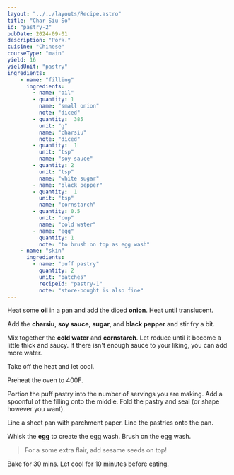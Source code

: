 ```yaml
---
layout: "../../layouts/Recipe.astro"
title: "Char Siu So"
id: "pastry-2"
pubDate: 2024-09-01
description: "Pork."
cuisine: "Chinese"
courseType: "main"
yield: 16
yieldUnit: "pastry"
ingredients:
    - name: "filling"
      ingredients:
        - name: "oil"
        - quantity: 1
          name: "small onion"
          note: "diced"
        - quantity:  385
          unit: "g"
          name: "charsiu"
          note: "diced"
        - quantity:  1
          unit: "tsp"
          name: "soy sauce"
        - quantity: 2
          unit: "tsp"
          name: "white sugar"
        - name: "black pepper"
        - quantity:  1
          unit: "tsp"
          name: "cornstarch"
        - quantity: 0.5
          unit: "cup"
          name: "cold water"
        - name: "egg"
          quantity: 1
          note: "to brush on top as egg wash"
    - name: "skin"
      ingredients:
        - name: "puff pastry"
          quantity: 2
          unit: "batches"
          recipeId: "pastry-1"
          note: "store-bought is also fine"
---
```

Heat some **oil** in a pan and add the diced **onion**. Heat until translucent. 

Add the **charsiu**, **soy sauce**, **sugar**, and **black pepper** and stir fry a bit. 

Mix together the **cold water** and **cornstarch**. Let reduce until it become a little thick and saucy. If there isn't enough sauce to your liking, you can add more water. 

Take off the heat and let cool.

Preheat the oven to 400F.

Portion the puff pastry into the number of servings you are making. Add a spoonful of the filling onto the middle. Fold the pastry and seal (or shape however you want).

Line a sheet pan with parchment paper. Line the pastries onto the pan.

Whisk the **egg** to create the egg wash. Brush on the egg wash.
> For a some extra flair, add sesame seeds on top!

Bake for 30 mins. Let cool for 10 minutes before eating.